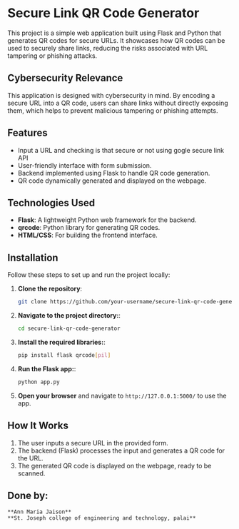 # Secure Link QR Code Generator

This project is a simple web application built using Flask and Python that generates QR codes for secure URLs. It showcases how QR codes can be used to securely share links, reducing the risks associated with URL tampering or phishing attacks.

## Cybersecurity Relevance

This application is designed with cybersecurity in mind. By encoding a secure URL into a QR code, users can share links without directly exposing them, which helps to prevent malicious tampering or phishing attempts.

## Features

- Input a URL and checking is that secure or not using gogle secure link API
- User-friendly interface with form submission.
- Backend implemented using Flask to handle QR code generation.
- QR code dynamically generated and displayed on the webpage.

## Technologies Used

- **Flask**: A lightweight Python web framework for the backend.
- **qrcode**: Python library for generating QR codes.
- **HTML/CSS**: For building the frontend interface.

## Installation

Follow these steps to set up and run the project locally:

1. **Clone the repository**:
   ```bash
   git clone https://github.com/your-username/secure-link-qr-code-generator.git
2. **Navigate to the project directory:**:
   ```bash
   cd secure-link-qr-code-generator
3. **Install the required libraries:**:
   ```bash
   pip install flask qrcode[pil]
4. **Run the Flask app:**:
   ```bash
   python app.py
5. **Open your browser** and navigate to `http://127.0.0.1:5000/` to use the app.

## How It Works

1. The user inputs a secure URL in the provided form.
2. The backend (Flask) processes the input and generates a QR code for the URL.
3. The generated QR code is displayed on the webpage, ready to be scanned.


## Done by:

    **Ann Maria Jaison** 
    **St. Joseph college of engineering and technology, palai**




